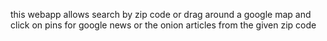 this webapp allows search by zip code or drag around a google map and click on pins for google news or the onion articles from the given zip code